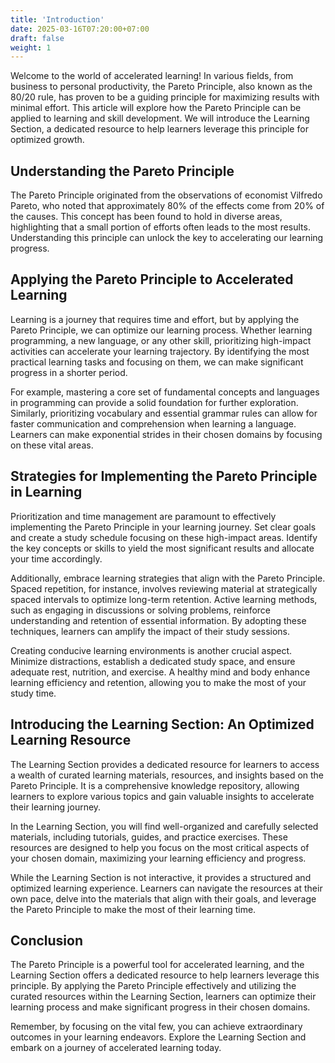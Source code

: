 ```yaml
---
title: 'Introduction'
date: 2025-03-16T07:20:00+07:00
draft: false
weight: 1
---
```


Welcome to the world of accelerated learning! In various fields, from business to personal productivity, the Pareto Principle, also known as the 80/20 rule, has proven to be a guiding principle for maximizing results with minimal effort. This article will explore how the Pareto Principle can be applied to learning and skill development. We will introduce the Learning Section, a dedicated resource to help learners leverage this principle for optimized growth.

## Understanding the Pareto Principle

The Pareto Principle originated from the observations of economist Vilfredo Pareto, who noted that approximately 80% of the effects come from 20% of the causes. This concept has been found to hold in diverse areas, highlighting that a small portion of efforts often leads to the most results. Understanding this principle can unlock the key to accelerating our learning progress.

## Applying the Pareto Principle to Accelerated Learning

Learning is a journey that requires time and effort, but by applying the Pareto Principle, we can optimize our learning process. Whether learning programming, a new language, or any other skill, prioritizing high-impact activities can accelerate your learning trajectory. By identifying the most practical learning tasks and focusing on them, we can make significant progress in a shorter period.

For example, mastering a core set of fundamental concepts and languages in programming can provide a solid foundation for further exploration. Similarly, prioritizing vocabulary and essential grammar rules can allow for faster communication and comprehension when learning a language. Learners can make exponential strides in their chosen domains by focusing on these vital areas.

## Strategies for Implementing the Pareto Principle in Learning

Prioritization and time management are paramount to effectively implementing the Pareto Principle in your learning journey. Set clear goals and create a study schedule focusing on these high-impact areas. Identify the key concepts or skills to yield the most significant results and allocate your time accordingly.

Additionally, embrace learning strategies that align with the Pareto Principle. Spaced repetition, for instance, involves reviewing material at strategically spaced intervals to optimize long-term retention. Active learning methods, such as engaging in discussions or solving problems, reinforce understanding and retention of essential information. By adopting these techniques, learners can amplify the impact of their study sessions.

Creating conducive learning environments is another crucial aspect. Minimize distractions, establish a dedicated study space, and ensure adequate rest, nutrition, and exercise. A healthy mind and body enhance learning efficiency and retention, allowing you to make the most of your study time.

## Introducing the Learning Section: An Optimized Learning Resource

The Learning Section provides a dedicated resource for learners to access a wealth of curated learning materials, resources, and insights based on the Pareto Principle. It is a comprehensive knowledge repository, allowing learners to explore various topics and gain valuable insights to accelerate their learning journey.

In the Learning Section, you will find well-organized and carefully selected materials, including tutorials, guides, and practice exercises. These resources are designed to help you focus on the most critical aspects of your chosen domain, maximizing your learning efficiency and progress.

While the Learning Section is not interactive, it provides a structured and optimized learning experience. Learners can navigate the resources at their own pace, delve into the materials that align with their goals, and leverage the Pareto Principle to make the most of their learning time.

## Conclusion

The Pareto Principle is a powerful tool for accelerated learning, and the Learning Section offers a dedicated resource to help learners leverage this principle. By applying the Pareto Principle effectively and utilizing the curated resources within the Learning Section, learners can optimize their learning process and make significant progress in their chosen domains.

Remember, by focusing on the vital few, you can achieve extraordinary outcomes in your learning endeavors. Explore the Learning Section and embark on a journey of accelerated learning today.
